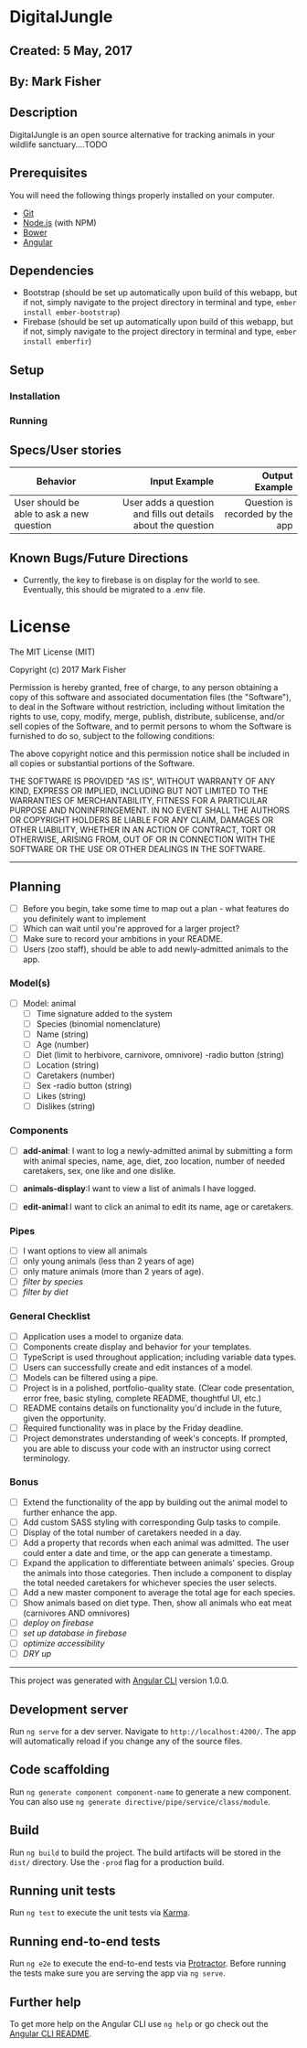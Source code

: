 # DigitalJungle

## Created: 5 May, 2017

## By: Mark Fisher

## Description
DigitalJungle is an open source alternative for tracking animals in your wildlife sanctuary....TODO

## Prerequisites

You will need the following things properly installed on your computer.

* [Git](https://git-scm.com/)
* [Node.js](https://nodejs.org/) (with NPM)
* [Bower](https://bower.io/)
* [Angular](TODO)

## Dependencies

* Bootstrap (should be set up automatically upon build of this webapp, but if not, simply navigate to the project directory in terminal and type, `ember install ember-bootstrap`)
* Firebase (should be set up automatically upon build of this webapp, but if not, simply navigate to the project directory in terminal and type, `ember install emberfir`)

## Setup

### Installation

### Running

## Specs/User stories
| Behavior                   | Input Example     | Output Example    |
| -------------------------- | -----------------:| -----------------:|
|User should be able to ask a new question|User adds a question and fills out details about the question|Question is recorded by the app|

## Known Bugs/Future Directions

* Currently, the key to firebase is on display for the world to see. Eventually, this should be migrated to a .env file.

# License

The MIT License (MIT)

Copyright (c) 2017 Mark Fisher

Permission is hereby granted, free of charge, to any person obtaining a copy
of this software and associated documentation files (the "Software"), to deal
in the Software without restriction, including without limitation the rights
to use, copy, modify, merge, publish, distribute, sublicense, and/or sell
copies of the Software, and to permit persons to whom the Software is
furnished to do so, subject to the following conditions:

The above copyright notice and this permission notice shall be included in
all copies or substantial portions of the Software.

THE SOFTWARE IS PROVIDED "AS IS", WITHOUT WARRANTY OF ANY KIND, EXPRESS OR
IMPLIED, INCLUDING BUT NOT LIMITED TO THE WARRANTIES OF MERCHANTABILITY,
FITNESS FOR A PARTICULAR PURPOSE AND NONINFRINGEMENT.  IN NO EVENT SHALL THE
AUTHORS OR COPYRIGHT HOLDERS BE LIABLE FOR ANY CLAIM, DAMAGES OR OTHER
LIABILITY, WHETHER IN AN ACTION OF CONTRACT, TORT OR OTHERWISE, ARISING FROM,
OUT OF OR IN CONNECTION WITH THE SOFTWARE OR THE USE OR OTHER DEALINGS IN
THE SOFTWARE.


---

## Planning

- [ ] Before you begin, take some time to map out a plan - what features do you definitely want to implement
- [ ] Which can wait until you're approved for a larger project?
- [ ] Make sure to record your ambitions in your README.
- [ ] Users (zoo staff), should be able to add newly-admitted animals to the app.

### Model(s)
  - [ ] Model: animal
      - [ ] Time signature added to the system
      - [ ] Species (binomial nomenclature)
      - [ ] Name (string)
      - [ ] Age (number)
      - [ ] Diet (limit to herbivore, carnivore, omnivore) -radio button (string)
      - [ ] Location (string)
      - [ ] Caretakers (number)
      - [ ] Sex -radio button (string)
      - [ ] Likes (string)
      - [ ] Dislikes (string)

### Components

- [ ] **add-animal**: I want to log a newly-admitted animal by submitting a form with animal species, name, age, diet, zoo location, number of needed caretakers, sex, one like and one dislike.
- [ ] **animals-display**:I want to view a list of animals I have logged.
- [ ] **edit-animal**:I want to click an animal to edit its name, age or caretakers.


### Pipes

- [ ] I want options to view all animals
- [ ] only young animals (less than 2 years of age)
- [ ] only mature animals (more than 2 years of age).
- [ ] *filter by species*
- [ ] *filter by diet*

### General Checklist
- [ ] Application uses a model to organize data.
- [ ] Components create display and behavior for your templates.
- [ ] TypeScript is used throughout application; including variable data types.
- [ ] Users can successfully create and edit instances of a model.
- [ ] Models can be filtered using a pipe.
- [ ] Project is in a polished, portfolio-quality state. (Clear code presentation, error free, basic styling, complete README, thoughtful UI, etc.)
- [ ] README contains details on functionality you'd include in the future, given the opportunity.
- [ ] Required functionality was in place by the Friday deadline.
- [ ] Project demonstrates understanding of week's concepts. If prompted, you are able to discuss your code with an instructor using correct terminology.

### Bonus
- [ ] Extend the functionality of the app by building out the animal model to further enhance the app.
- [ ] Add custom SASS styling with corresponding Gulp tasks to compile.
- [ ] Display of the total number of caretakers needed in a day.
- [ ] Add a property that records when each animal was admitted. The user could enter a date and time, or the app can generate a timestamp.
- [ ] Expand the application to differentiate between animals' species. Group the animals into those categories. Then include a component to display the total needed caretakers for whichever species the user selects.
- [ ] Add a new master component to average the total age for each species.
- [ ] Show animals based on diet type. Then, show all animals who eat meat (carnivores AND omnivores)
- [ ] *deploy on firebase*
- [ ] *set up database in firebase*
- [ ] *optimize accessibility*
- [ ] *DRY up*

---

This project was generated with [Angular CLI](https://github.com/angular/angular-cli) version 1.0.0.

## Development server

Run `ng serve` for a dev server. Navigate to `http://localhost:4200/`. The app will automatically reload if you change any of the source files.

## Code scaffolding

Run `ng generate component component-name` to generate a new component. You can also use `ng generate directive/pipe/service/class/module`.

## Build

Run `ng build` to build the project. The build artifacts will be stored in the `dist/` directory. Use the `-prod` flag for a production build.

## Running unit tests

Run `ng test` to execute the unit tests via [Karma](https://karma-runner.github.io).

## Running end-to-end tests

Run `ng e2e` to execute the end-to-end tests via [Protractor](http://www.protractortest.org/).
Before running the tests make sure you are serving the app via `ng serve`.

## Further help

To get more help on the Angular CLI use `ng help` or go check out the [Angular CLI README](https://github.com/angular/angular-cli/blob/master/README.md).
